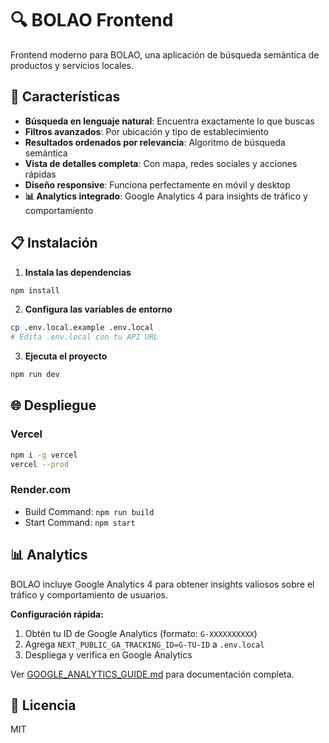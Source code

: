 # 🔍 BOLAO Frontend

Frontend moderno para BOLAO, una aplicación de búsqueda semántica de productos y servicios locales.

## 🚀 Características

- **Búsqueda en lenguaje natural**: Encuentra exactamente lo que buscas
- **Filtros avanzados**: Por ubicación y tipo de establecimiento
- **Resultados ordenados por relevancia**: Algoritmo de búsqueda semántica
- **Vista de detalles completa**: Con mapa, redes sociales y acciones rápidas
- **Diseño responsive**: Funciona perfectamente en móvil y desktop
- **📊 Analytics integrado**: Google Analytics 4 para insights de tráfico y comportamiento

## 📋 Instalación

1. **Instala las dependencias**
```bash
npm install
```

2. **Configura las variables de entorno**
```bash
cp .env.local.example .env.local
# Edita .env.local con tu API URL
```

3. **Ejecuta el proyecto**
```bash
npm run dev
```

## 🌐 Despliegue

### Vercel
```bash
npm i -g vercel
vercel --prod
```

### Render.com
- Build Command: `npm run build`
- Start Command: `npm start`

## 📊 Analytics

BOLAO incluye Google Analytics 4 para obtener insights valiosos sobre el tráfico y comportamiento de usuarios.

**Configuración rápida:**
1. Obtén tu ID de Google Analytics (formato: `G-XXXXXXXXXX`)
2. Agrega `NEXT_PUBLIC_GA_TRACKING_ID=G-TU-ID` a `.env.local`
3. Despliega y verifica en Google Analytics

Ver [GOOGLE_ANALYTICS_GUIDE.md](./GOOGLE_ANALYTICS_GUIDE.md) para documentación completa.

## 📄 Licencia

MIT
